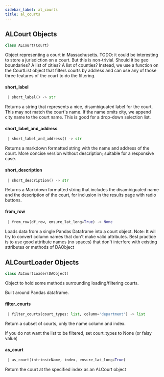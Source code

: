 ```yaml
---
sidebar_label: al_courts
title: al_courts
---
```


## ALCourt Objects

```python
class ALCourt(Court)
```

Object representing a court in Massachusetts.
TODO: it could be interesting to store a jurisdiction on a court. But this is non-trivial. Should it be geo boundaries?
A list of cities? A list of counties? Instead, we use a function on the CourtList object that filters courts by
address and can use any of those three features of the court to do the filtering.

#### short\_label

```python
 | short_label() -> str
```

Returns a string that represents a nice, disambiguated label for the court.
This may not match the court&#x27;s name. If the name omits city, we
append city name to the court name. This is good for a drop-down selection
list.

#### short\_label\_and\_address

```python
 | short_label_and_address() -> str
```

Returns a markdown formatted string with the name and address of the court.
More concise version without description; suitable for a responsive case.

#### short\_description

```python
 | short_description() -> str
```

Returns a Markdown formatted string that includes the disambiguated name and
the description of the court, for inclusion in the results page with radio
buttons.

#### from\_row

```python
 | from_row(df_row, ensure_lat_long=True) -> None
```

Loads data from a single Pandas Dataframe into a court object.
Note: It will try to convert column names that don&#x27;t make valid
attributes. Best practice is to use good attribute names (no spaces) that don&#x27;t interfere
with existing attributes or methods of DAObject

## ALCourtLoader Objects

```python
class ALCourtLoader(DAObject)
```

Object to hold some methods surrounding loading/filtering courts.

Built around Pandas dataframe.

#### filter\_courts

```python
 | filter_courts(court_types: list, column='department') -> list
```

Return a subset of courts, only the name column and index.

If you do not want the list to be filtered, set court_types to None (or falsy value)

#### as\_court

```python
 | as_court(intrinsicName, index, ensure_lat_long=True)
```

Return the court at the specified index as an ALCourt object

